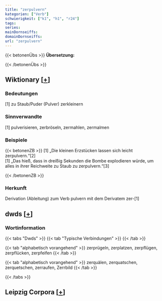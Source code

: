 ```yaml
---
title: "zerpulvern"
kategorien: ["Verb"]
schwierigkeit: ["k1", "h1", "r24"]
tags:
series:
mainDornseiffs:
domainDornseiffs:
url: "zerpulvern"
---
```


{{< betonenÜbs >}}
**Übersetzung:**  
  
{{< /betonenÜbs >}}

## Wiktionary [[+](https://de.wiktionary.org/wiki/zerpulvern)]

### Bedeutungen
[1] zu Staub/Puder (Pulver) zerkleinern  

### Sinnverwandte
[1] pulverisieren, zerbröseln, zermahlen, zermalmen  

### Beispiele
{{< betonenZB >}}
[1] „Die kleinen Erzstücken lassen sich leicht zerpulvern.“[2]  
[1] „Das hieß, dass in dreißig Sekunden die Bombe explodieren würde, um alles in ihrer Reichweite zu Staub zu zerpulvern.“[3]  

{{< /betonenZB >}}
### Herkunft
Derivation (Ableitung) zum Verb pulvern mit dem Derivatem zer-[1]  



## dwds [[+](https://www.dwds.de/wb/zerpulvern)]

### Wortinformation
{{< tabs "Dwds" >}}
{{< tab "Typische Verbindungen" >}}
{{< /tab >}}

{{< tab "alphabetisch vorangehend" >}}
zerprügeln, zerplatzen, zerpflügen, zerpflücken, zerpfeifen
{{< /tab >}}

{{< tab "alphabetisch vorangehend" >}}
zerquälen, zerquatschen, zerquetschen, zerraufen, Zerrbild
{{< /tab >}}

{{< /tabs >}}

## Leipzig Corpora [[+](https://corpora.uni-leipzig.de/en/res?word=zerpulvern&corpusId=deu_newscrawl-public_2018)]

